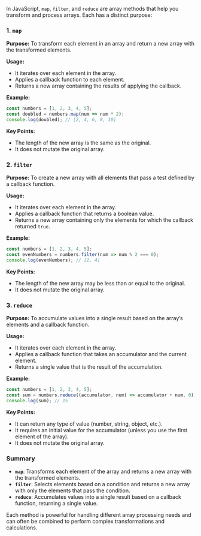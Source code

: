In JavaScript, `map`, `filter`, and `reduce` are array methods that help you transform and process arrays. Each has a distinct purpose:

### 1. `map`

**Purpose:** To transform each element in an array and return a new array with the transformed elements.

**Usage:**
- It iterates over each element in the array.
- Applies a callback function to each element.
- Returns a new array containing the results of applying the callback.

**Example:**

```javascript
const numbers = [1, 2, 3, 4, 5];
const doubled = numbers.map(num => num * 2);
console.log(doubled); // [2, 4, 6, 8, 10]
```

**Key Points:**
- The length of the new array is the same as the original.
- It does not mutate the original array.

### 2. `filter`

**Purpose:** To create a new array with all elements that pass a test defined by a callback function.

**Usage:**
- It iterates over each element in the array.
- Applies a callback function that returns a boolean value.
- Returns a new array containing only the elements for which the callback returned `true`.

**Example:**

```javascript
const numbers = [1, 2, 3, 4, 5];
const evenNumbers = numbers.filter(num => num % 2 === 0);
console.log(evenNumbers); // [2, 4]
```

**Key Points:**
- The length of the new array may be less than or equal to the original.
- It does not mutate the original array.

### 3. `reduce`

**Purpose:** To accumulate values into a single result based on the array’s elements and a callback function.

**Usage:**
- It iterates over each element in the array.
- Applies a callback function that takes an accumulator and the current element.
- Returns a single value that is the result of the accumulation.

**Example:**

```javascript
const numbers = [1, 2, 3, 4, 5];
const sum = numbers.reduce((accumulator, num) => accumulator + num, 0);
console.log(sum); // 15
```

**Key Points:**
- It can return any type of value (number, string, object, etc.).
- It requires an initial value for the accumulator (unless you use the first element of the array).
- It does not mutate the original array.

### Summary

- **`map`**: Transforms each element of the array and returns a new array with the transformed elements.
- **`filter`**: Selects elements based on a condition and returns a new array with only the elements that pass the condition.
- **`reduce`**: Accumulates values into a single result based on a callback function, returning a single value.

Each method is powerful for handling different array processing needs and can often be combined to perform complex transformations and calculations.